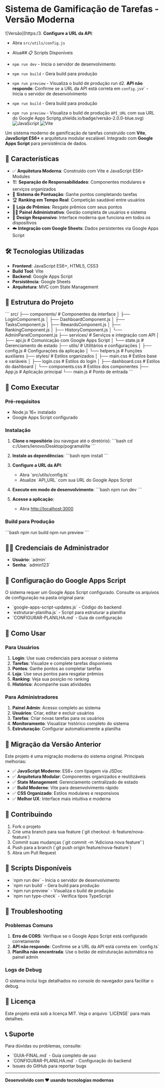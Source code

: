 # Sistema de Gamificação de Tarefas - Versão Moderna

![Versão](https:/3. **Configure a URL da API**:
   - Abra `src/utils/config.js`
   - Atua## 📋 Scripts Disponíveis

- `npm run dev` - Inicia o servidor de desenvolvimento
- `npm run build` - Gera build para produção
- `npm run preview` - Visualiza o build de produção run d2. **API não responde**: Confirme se a URL da API está correta em `config.js`v` - Inicia o servidor de desenvolvimento
- `npm run build` - Gera build para produção
- `npm run preview` - Visualiza o build de produção `API_URL` com sua URL do Google Apps Scriptg.shields.io/badge/versão-2.0.0-blue.svg)
![JavaScript](https://img.shields.io/badge/JavaScript-ES6+-yellow.svg)
![Vite](https://img.shields.io/badge/Vite-5.0-646CFF.svg)

Um sistema moderno de gamificação de tarefas construído com **Vite**, **JavaScript ES6+** e arquitetura modular escalável. Integrado com **Google Apps Script** para persistência de dados.

## 🚀 Características

- ✅ **Arquitetura Moderna**: Construído com Vite e JavaScript ES6+ Modules
- 🏗️ **Separação de Responsabilidades**: Componentes modulares e serviços organizados
- 🎯 **Sistema de Pontuação**: Ganhe pontos completando tarefas
- 🏆 **Ranking em Tempo Real**: Competição saudável entre usuários
- 🎁 **Loja de Prêmios**: Resgate prêmios com seus pontos
- 👨‍💼 **Painel Administrativo**: Gestão completa de usuários e sistema
- 📱 **Design Responsivo**: Interface moderna que funciona em todos os dispositivos
- ☁️ **Integração com Google Sheets**: Dados persistentes via Google Apps Script

## 🛠️ Tecnologias Utilizadas

- **Frontend**: JavaScript ES6+, HTML5, CSS3
- **Build Tool**: Vite
- **Backend**: Google Apps Script
- **Persistência**: Google Sheets
- **Arquitetura**: MVC com State Management

## 📁 Estrutura do Projeto

\`\`\`
src/
├── components/          # Componentes da interface
│   ├── LoginComponent.js
│   ├── DashboardComponent.js
│   ├── TasksComponent.js
│   ├── RewardsComponent.js
│   ├── RankingComponent.js
│   ├── HistoryComponent.js
│   └── AdminPanelComponent.js
├── services/           # Serviços e integração com API
│   ├── api.js         # Comunicação com Google Apps Script
│   └── state.js       # Gerenciamento de estado
├── utils/             # Utilitários e configurações
│   ├── config.js      # Configurações da aplicação
│   └── helpers.js     # Funções auxiliares
├── styles/            # Estilos organizados
│   ├── main.css       # Estilos base e variáveis
│   ├── login.css      # Estilos do login
│   ├── dashboard.css  # Estilos do dashboard
│   └── components.css # Estilos dos componentes
├── App.js            # Aplicação principal
└── main.js          # Ponto de entrada
\`\`\`

## 🚀 Como Executar

### Pré-requisitos

- Node.js 16+ instalado
- Google Apps Script configurado

### Instalação

1. **Clone o repositório** (ou navegue até o diretório):
   \`\`\`bash
   cd c:/Users/lenovo/Desktop/pogramaVite
   \`\`\`

2. **Instale as dependências**:
   \`\`\`bash
   npm install
   \`\`\`

3. **Configure a URL da API**:
   - Abra \`src/utils/config.ts\`
   - Atualize \`API_URL\` com sua URL do Google Apps Script

4. **Execute em modo de desenvolvimento**:
   \`\`\`bash
   npm run dev
   \`\`\`

5. **Acesse a aplicação**:
   - Abra [http://localhost:3000](http://localhost:3000)

### Build para Produção

\`\`\`bash
npm run build
npm run preview
\`\`\`

## 👨‍💼 Credenciais de Administrador

- **Usuário**: \`admin\`
- **Senha**: \`admin123\`

## 🔧 Configuração do Google Apps Script

O sistema requer um Google Apps Script configurado. Consulte os arquivos de configuração na pasta original para:

- \`google-apps-script-updates.js\` - Código do backend
- \`estruturar-planilha.js\` - Script para estruturar a planilha
- \`CONFIGURAR-PLANILHA.md\` - Guia de configuração

## 📖 Como Usar

### Para Usuários

1. **Login**: Use suas credenciais para acessar o sistema
2. **Tarefas**: Visualize e complete tarefas disponíveis
3. **Pontos**: Ganhe pontos ao completar tarefas
4. **Loja**: Use seus pontos para resgatar prêmios
5. **Ranking**: Veja sua posição no ranking
6. **Histórico**: Acompanhe suas atividades

### Para Administradores

1. **Painel Admin**: Acesso completo ao sistema
2. **Usuários**: Criar, editar e excluir usuários
3. **Tarefas**: Criar novas tarefas para os usuários
4. **Monitoramento**: Visualizar histórico completo do sistema
5. **Estruturação**: Configurar automaticamente a planilha

## 🔄 Migração da Versão Anterior

Este projeto é uma migração moderna do sistema original. Principais melhorias:

- ✅ **JavaScript Moderno**: ES6+ com tipagem via JSDoc
- ✅ **Arquitetura Modular**: Componentes organizados e reutilizáveis
- ✅ **State Management**: Gerenciamento centralizado de estado
- ✅ **Build Moderno**: Vite para desenvolvimento rápido
- ✅ **CSS Organizado**: Estilos modulares e responsivos
- ✅ **Melhor UX**: Interface mais intuitiva e moderna

## 🤝 Contribuindo

1. Fork o projeto
2. Crie uma branch para sua feature (\`git checkout -b feature/nova-feature\`)
3. Commit suas mudanças (\`git commit -m 'Adiciona nova feature'\`)
4. Push para a branch (\`git push origin feature/nova-feature\`)
5. Abra um Pull Request

## 📝 Scripts Disponíveis

- \`npm run dev\` - Inicia o servidor de desenvolvimento
- \`npm run build\` - Gera build para produção
- \`npm run preview\` - Visualiza o build de produção
- \`npm run type-check\` - Verifica tipos TypeScript

## 🐛 Troubleshooting

### Problemas Comuns

1. **Erro de CORS**: Verifique se o Google Apps Script está configurado corretamente
2. **API não responde**: Confirme se a URL da API está correta em \`config.ts\`
3. **Planilha não encontrada**: Use o botão de estruturação automática no painel admin

### Logs de Debug

O sistema inclui logs detalhados no console do navegador para facilitar o debug.

## 📄 Licença

Este projeto está sob a licença MIT. Veja o arquivo \`LICENSE\` para mais detalhes.

## 📞 Suporte

Para dúvidas ou problemas, consulte:
- \`GUIA-FINAL.md\` - Guia completo de uso
- \`CONFIGURAR-PLANILHA.md\` - Configuração do backend
- Issues do GitHub para reportar bugs

---

**Desenvolvido com ❤️ usando tecnologias modernas**
